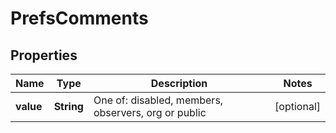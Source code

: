 # PrefsComments

## Properties
Name | Type | Description | Notes
------------ | ------------- | ------------- | -------------
**value** | **String** | One of: disabled, members, observers, org or public |  [optional]
